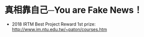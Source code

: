 #  真相靠自己─You are Fake News！
* 2018 IRTM Best Project Reward 1st prize: http://www.im.ntu.edu.tw/~paton/courses.htm
